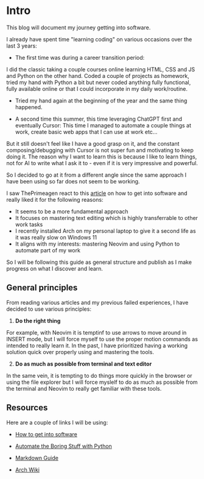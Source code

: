 # Intro

This blog will document my journey getting into software.

I already have spent time "learning coding" on various occasions over the last 3 years:

- The first time was during a career transition period: 

I did the classic taking a couple courses online learning HTML, CSS and JS and Python on the other hand.
Coded a couple of projects as homework, tried my hand with Python a bit but never coded anything fully functional, fully available online or that I could incorporate in my daily work/routine.

- Tried my hand again at the beginning of the year and the same thing happened.

- A second time this summer, this time leveraging ChatGPT first and eventually Cursor:
This time I managed to automate a couple things at work, create basic web apps that I can use at work etc...

But it still doesn't feel like I have a good grasp on it, and the constant composing/debugging with Cursor is not super fun and motivating to keep doing it. The reason why I want to learn this is because I like to learn things, not for AI to write what I ask it to - even if it is very impressive and powerful.

So I decided to go at it from a different angle since the same approach I have been using so far does not seem to be working.

I saw ThePrimeagen react to this [article](https://github.com/npmaile/blog/blob/main/posts/2.%20How%20to%20get%20into%20software.md) on how to get into software and really liked it for the following reasons:

- It seems to be a more fundamental approach
- It focuses on mastering text editing which is highly transferrable to other work tasks
- I recently installed Arch on my personal laptop to give it a second life as it was really slow on Windows 11
- It aligns with my interests: mastering Neovim and using Python to automate part of my work

So I will be following this guide as general structure and publish as I make progress on what I discover and learn.

## General principles

From reading various articles and my previous failed experiences, I have decided to use various principles:

 1. **Do the right thing**

For example, with Neovim it is temptinf to use arrows to move around in INSERT mode, but I will force myself to use the proper motion commands as intended to really learn it. In the past, I have prioritized having a working solution quick over properly using and mastering the tools.

2. **Do as much as possible from terminal and text editor**

In the same vein, it is tempting to do things more quickly in the browser or using the file explorer but I will force myslelf to do as much as possible from the terminal and Neovim to really get familiar with these tools.

## Resources

Here are a couple of links I will be using:

- [How to get into software](https://github.com/npmaile/blog/blob/main/posts/2.%20How%20to%20get%20into%20software.md)
- [Automate the Boring Stuff with Python](https://automatetheboringstuff.com)
- [Markdown Guide](https://www.markdownguide.org/)

- [Arch Wiki](https://wiki.archlinux.org/title/Main_page)

